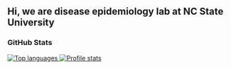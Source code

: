 ## Hi, we are disease epidemiology lab at NC State University

### GitHub Stats

<a href="https://github.com/gustavo-etal">

<img src="https://github-readme-stats.vercel.app/api/top-langs/?username=machado-lab&title_color=ffffff&text_color=c9cacc&icon_color=2bbc8a&bg_color=1d1f21"
    title="Top languages" alt="Top languages" />
<img src="https://github-readme-stats.vercel.app/api?username=machado-lab&show_icons=true&title_color=ffffff&text_color=c9cacc&icon_color=2bbc8a&bg_color=1d1f21"
    title="Profile stats" alt="Profile stats" />
</a>
